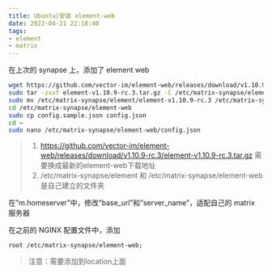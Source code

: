 ```yaml
---
title: Ubuntu|安装 element-web
date: 2022-04-21 22:18:40
tags: 
- element
- matrix
---
```


在上次的 synapse 上，添加了 element web

<!--more-->

```bash
wget https://github.com/vector-im/element-web/releases/download/v1.10.9-rc.3/element-v1.10.9-rc.3.tar.gz
sudo tar -zxvf element-v1.10.9-rc.3.tar.gz -C /etc/matrix-synapse/element
sudo mv /etc/matrix-synapse/element/element-v1.10.9-rc.3 /etc/matrix-synapse/element-web
cd /etc/matrix-synapse/element-web
sudo cp config.sample.json config.json
cd ~
sudo nano /etc/matrix-synapse/element-web/config.json
```

> 1. https://github.com/vector-im/element-web/releases/download/v1.10.9-rc.3/element-v1.10.9-rc.3.tar.gz 需要换成最新的element-web下载地址
> 2. /etc/matrix-synapse/element 和 /etc/matrix-synapse/element-web 是自己建立的文件夹

在”m.homeserver”中，修改”base_url”和”server_name”，适配自己的 matrix 服务器

在之前的 NGINX 配置文件中，添加

```
root /etc/matrix-synapse/element-web;
```

> 注意：需要添加到location上面
